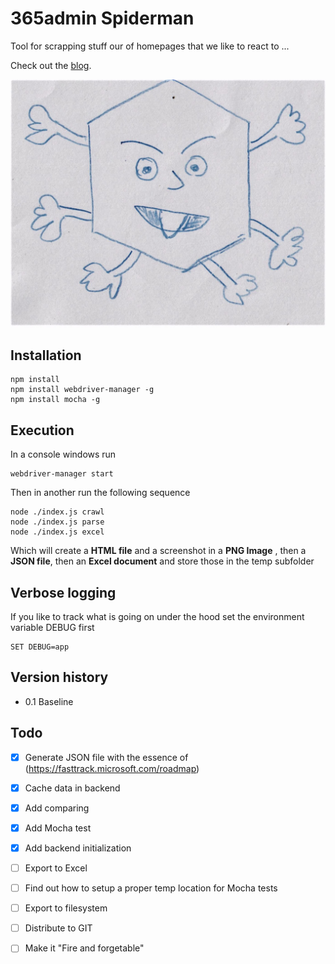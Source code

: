 # 365admin Spiderman

Tool for scrapping stuff our of homepages that we like to react to ...

Check out the [blog](https://blog.hexatown.com/how-do-we-hexaheads-know-whats-happening-in-office365-21f3162d3fa4).

![](./spiderman.jpg)

## Installation

    npm install 
    npm install webdriver-manager -g
    npm install mocha -g

## Execution

In a console windows run 

    webdriver-manager start

Then in another run the following sequence

    node ./index.js crawl 
    node ./index.js parse
    node ./index.js excel

Which will create a **HTML file** and a screenshot in a **PNG Image** , then a **JSON file**, then an **Excel document** and store those in the temp subfolder

## Verbose logging
If you like to track what is going on under the hood set the environment variable DEBUG first

    SET DEBUG=app

## Version history

- 0.1 Baseline

## Todo

- [x] Generate JSON file with the essence of (https://fasttrack.microsoft.com/roadmap)
- [x] Cache data in backend
- [x] Add comparing
- [x] Add Mocha test
- [x] Add backend initialization 
- [ ] Export to Excel
- [ ] Find out how to setup a proper temp location for Mocha tests
- [ ] Export to filesystem
- [ ] Distribute to GIT
- [ ] Make it "Fire and forgetable"




